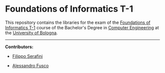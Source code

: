 # Foundations of Informatics T-1

This repository contains the libraries for the exam of the [Foundations of Informatics T-1](http://www.ingegneriarchitettura.unibo.it/it/corsi/insegnamenti/insegnamento/2017/323103) 
course of the Bachelor's Degree in [Computer Engineering](http://corsi.unibo.it/ingegneriainformatical/Pagine/default.aspx) at 
the [University of Bologna](http://www.unibo.it/it).

---

**Contributors:**

  * [Filippo Serafini](https://github.com/filipposerafini)

  * [Alessandro Fusco](https://github.com/AFusco)

